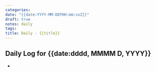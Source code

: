 ```yaml
---
categories: 
date: "{{date:YYYY-MM-DDTHH:mm:ssZ}}"
draft: true
notes: daily
tags: 
title: Daily - {{title}}
---
```


## Daily Log for {{date:dddd, MMMM D, YYYY}}
<!-- Key observations and quick task for the day -->
-
